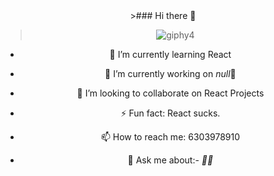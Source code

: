<div align="center">
>### Hi there 👋

>![giphy4](https://user-images.githubusercontent.com/42185028/97043264-d1d78080-158f-11eb-9616-4ddea3ba5fdb.gif)


- 🌱 I’m currently learning React

- 🔭 I’m currently working on *null*🥱

- 👯 I’m looking to collaborate on React Projects

- ⚡ Fun fact: React sucks.

- 📫 How to reach me: 6303978910

- 💬 Ask me about:- *🤷‍♂️*
</div>


<!--
**sk-ismail/sk-ismail** is a ✨ _special_ ✨ repository because its `README.md` (this file) appears on your GitHub profile.

Here are some ideas to get you started:




- 🤔 I’m looking for help with ...


- 😄 Pronouns: ...

-->
